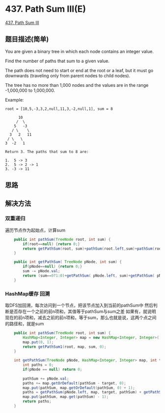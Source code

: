 # 437. Path Sum III(E)
[437. Path Sum III](https://leetcode-cn.com/problems/path-sum-iii/)

## 题目描述(简单)

You are given a binary tree in which each node contains an integer value.

Find the number of paths that sum to a given value.

The path does not need to start or end at the root or a leaf, but it must go downwards (traveling only from parent nodes to child nodes).

The tree has no more than 1,000 nodes and the values are in the range -1,000,000 to 1,000,000.

Example:
```
root = [10,5,-3,3,2,null,11,3,-2,null,1], sum = 8

      10
     /  \
    5   -3
   / \    \
  3   2   11
 / \   \
3  -2   1

Return 3. The paths that sum to 8 are:

1.  5 -> 3
2.  5 -> 2 -> 1
3. -3 -> 11
```

## 思路

## 解决方法

### 双重递归
遍历节点作为起始点，计算sum

```java
    public int pathSum(TreeNode root, int sum) {
    	if(root==null) {return 0;}
        return getPathSum(root, sum)+pathSum(root.left,sum)+pathSum(root.right, sum);
    }

    public int getPathSum( TreeNode pNode, int sum) {
		if(pNode==null) {return 0;}
		sum -= pNode.val;
		return (sum==0?1:0)+getPathSum( pNode.left, sum)+getPathSum( pNode.right, sum);
	}
```



### HashMap缓存 回溯

取DFS加回溯，每次访问到一个节点，把该节点加入到当前的pathSum中
然后判断是否存在一个之前的前n项和，其值等于pathSum与sum之差
如果有，就说明现在的前n项和，减去之前的前n项和，等于sum，那么也就是说，这两个点之间的路径和，就是sum


```java
    public int pathSum(TreeNode root, int sum) {
        HashMap<Integer, Integer> map = new HashMap<Integer, Integer>();
        map.put(0, 1);
        return getPathSum1(root, map, sum, 0);
    }
    
    int getPathSum(TreeNode pNode, HashMap<Integer, Integer> map, int target, int pathSum){
        int paths = 0;
        if(pNode == null) return 0;
        
        pathSum += pNode.val;
        paths += map.getOrDefault(pathSum - target, 0);
        map.put(pathSum, map.getOrDefault(pathSum, 0) + 1);
        paths = getPathSum(pNode.left, map, target, pathSum) + getPathSum(pNode.right, map, target, pathSum) + paths;
        map.put(pathSum, map.get(pathSum) - 1);
        return paths;
    }
```



